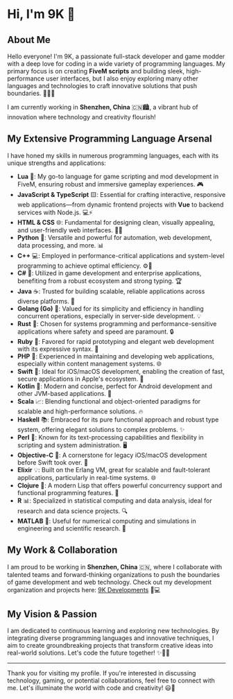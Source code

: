# Hi, I'm 9K 👋

## About Me
Hello everyone! I'm 9K, a passionate full-stack developer and game modder with a deep love for coding in a wide variety of programming languages. My primary focus is on creating **FiveM scripts** and building sleek, high-performance user interfaces, but I also enjoy exploring many other languages and technologies to craft innovative solutions that push boundaries. 🚀💡✨

I am currently working in **Shenzhen, China** 🇨🇳🏙️, a vibrant hub of innovation where technology and creativity flourish!

## My Extensive Programming Language Arsenal
I have honed my skills in numerous programming languages, each with its unique strengths and applications:

- **Lua** 🌙: My go-to language for game scripting and mod development in FiveM, ensuring robust and immersive gameplay experiences. 🎮
- **JavaScript & TypeScript** 🟨: Essential for crafting interactive, responsive web applications—from dynamic frontend projects with **Vue** to backend services with Node.js. 💻⚡
- **HTML & CSS** 🌐: Fundamental for designing clean, visually appealing, and user-friendly web interfaces. 🎨🌟
- **Python** 🐍: Versatile and powerful for automation, web development, data processing, and more. 📊
- **C++** 💻: Employed in performance-critical applications and system-level programming to achieve optimal efficiency. ⚙️🚀
- **C#** 🎯: Utilized in game development and enterprise applications, benefiting from a robust ecosystem and strong typing. 🏆
- **Java** ☕: Trusted for building scalable, reliable applications across diverse platforms. 🔧
- **Golang (Go)** 🐹: Valued for its simplicity and efficiency in handling concurrent operations, especially in server-side development. 💡
- **Rust** 🦀: Chosen for systems programming and performance-sensitive applications where safety and speed are paramount. 🔒
- **Ruby** 💎: Favored for rapid prototyping and elegant web development with its expressive syntax. 🚀
- **PHP** 🐘: Experienced in maintaining and developing web applications, especially within content management systems. 🌐
- **Swift** 🍎: Ideal for iOS/macOS development, enabling the creation of fast, secure applications in Apple's ecosystem. 📱
- **Kotlin** 🤖: Modern and concise, perfect for Android development and other JVM-based applications. 📲
- **Scala** 📈: Blending functional and object-oriented paradigms for scalable and high-performance solutions. 🔥
- **Haskell** 📚: Embraced for its pure functional approach and robust type system, offering elegant solutions to complex problems. ✨
- **Perl** 🐪: Known for its text-processing capabilities and flexibility in scripting and system administration. 🖥️
- **Objective-C** 📱: A cornerstone for legacy iOS/macOS development before Swift took over. 💼
- **Elixir** 💡: Built on the Erlang VM, great for scalable and fault-tolerant applications, particularly in real-time systems. 🌐
- **Clojure** 🔄: A modern Lisp that offers powerful concurrency support and functional programming features. 🧠
- **R** 📊: Specialized in statistical computing and data analysis, ideal for research and data science projects. 🔍
- **MATLAB** 🔬: Useful for numerical computing and simulations in engineering and scientific research. 📐

## My Work & Collaboration
I am proud to be working in **Shenzhen, China** 🇨🇳, where I collaborate with talented teams and forward-thinking organizations to push the boundaries of game development and web technology. Check out my development organization and projects here: [9K Developments](https://github.com/9K-Developments) 🚀💻

## My Vision & Passion
I am dedicated to continuous learning and exploring new technologies. By integrating diverse programming languages and innovative techniques, I aim to create groundbreaking projects that transform creative ideas into real-world solutions. Let's code the future together! ✨🚀💡

---

Thank you for visiting my profile. If you're interested in discussing technology, gaming, or potential collaborations, feel free to connect with me. Let's illuminate the world with code and creativity! 😃💫
